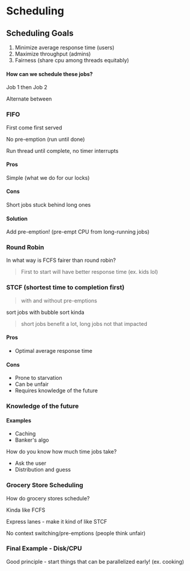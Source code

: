 # Scheduling

## Scheduling Goals

1. Minimize average response time (users)
2. Maximize throughput (admins)
3. Fairness (share cpu among threads equitably)

#### How can we schedule these jobs?

Job 1 then Job 2

Alternate between 

### FIFO

First come first served

No pre-emption (run until done)

Run thread until complete, no timer interrupts

#### Pros

Simple (what we do for our locks)

#### Cons

Short jobs stuck behind long ones 

#### Solution

Add pre-emption! (pre-empt CPU from long-running jobs)

### Round Robin

In what way is FCFS fairer than round robin?

> First to start will have better response time (ex. kids lol)

### STCF (shortest time to completion first)

> with and without pre-emptions

sort jobs with bubble sort kinda

> short jobs benefit a lot, long jobs not that impacted

#### Pros

* Optimal average response time

#### Cons

* Prone to starvation
* Can be unfair
* Requires knowledge of the future

### Knowledge of the future

#### Examples

* Caching
* Banker's algo

How do you know how much time jobs take?

* Ask the user
* Distribution and guess

### Grocery Store Scheduling

How do grocery stores schedule?

Kinda like FCFS

Express lanes - make it kind of like STCF

No context switching/pre-emptions (people think unfair)

### Final Example - Disk/CPU

Good principle - start things that can be parallelized early! (ex. cooking)

